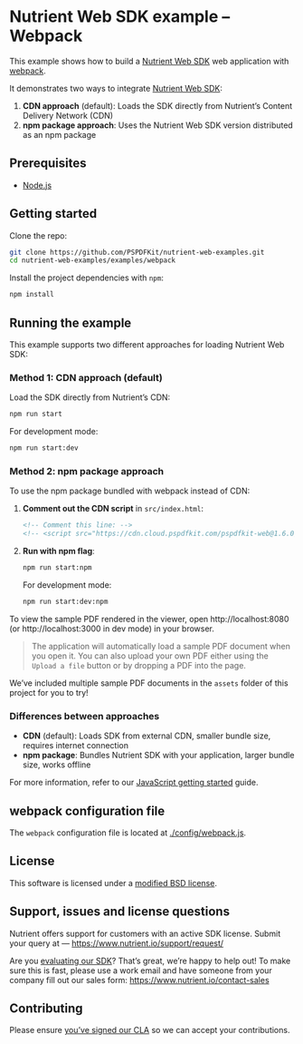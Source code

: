# Nutrient Web SDK example – Webpack

This example shows how to build a [Nutrient Web SDK](https://www.nutrient.io/web/) web application with [webpack](https://webpack.js.org/).

It demonstrates two ways to integrate [Nutrient Web SDK](https://www.nutrient.io/web/):

1. **CDN approach** (default): Loads the SDK directly from Nutrient’s Content Delivery Network (CDN)
2. **npm package approach**: Uses the Nutrient Web SDK version distributed as an npm package

## Prerequisites

- [Node.js](http://nodejs.org/)

## Getting started

Clone the repo:

```bash
git clone https://github.com/PSPDFKit/nutrient-web-examples.git
cd nutrient-web-examples/examples/webpack
```

Install the project dependencies with `npm`:

```bash
npm install
```

## Running the example

This example supports two different approaches for loading Nutrient Web SDK:

### Method 1: CDN approach (default)

Load the SDK directly from Nutrient’s CDN:

```bash
npm run start
```

For development mode:
```bash
npm run start:dev
```

### Method 2: npm package approach

To use the npm package bundled with webpack instead of CDN:

1. **Comment out the CDN script** in `src/index.html`:
   ```html
   <!-- Comment this line: -->
   <!-- <script src="https://cdn.cloud.pspdfkit.com/pspdfkit-web@1.6.0/nutrient-viewer.js"></script> -->
   ```

2. **Run with npm flag**:
   ```bash
   npm run start:npm
   ```

   For development mode:
   ```bash
   npm run start:dev:npm
   ```

To view the sample PDF rendered in the viewer, open http://localhost:8080 (or http://localhost:3000 in dev mode) in your browser.

> The application will automatically load a sample PDF document when you open it. You can also upload your own PDF either using the `Upload a file` button or by dropping a PDF into the page.

We’ve included multiple sample PDF documents in the `assets` folder of this project for you to try!

### Differences between approaches

- **CDN** (default): Loads SDK from external CDN, smaller bundle size, requires internet connection
- **npm package**: Bundles Nutrient SDK with your application, larger bundle size, works offline

For more information, refer to our [JavaScript getting started](https://www.nutrient.io/sdk/web/getting-started/other-frameworks/javascript/) guide.

## webpack configuration file

The `webpack` configuration file is located at [./config/webpack.js](config/webpack.js).

## License

This software is licensed under a [modified BSD license](LICENSE).

## Support, issues and license questions

Nutrient offers support for customers with an active SDK license. Submit your query at — https://www.nutrient.io/support/request/

Are you [evaluating our SDK](https://www.nutrient.io/sdk/try)? That’s great, we’re happy to help out! To make sure this is fast, please use a work email and have someone from your company fill out our sales form: https://www.nutrient.io/contact-sales

## Contributing

Please ensure [you’ve signed our CLA](https://www.nutrient.io/guides/web/miscellaneous/contributing/) so we can accept your contributions.
